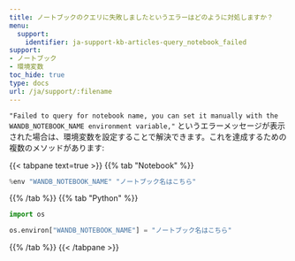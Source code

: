 ```yaml
---
title: ノートブックのクエリに失敗しましたというエラーはどのように対処しますか？
menu:
  support:
    identifier: ja-support-kb-articles-query_notebook_failed
support:
- ノートブック
- 環境変数
toc_hide: true
type: docs
url: /ja/support/:filename
---
```


`"Failed to query for notebook name, you can set it manually with the WANDB_NOTEBOOK_NAME environment variable,"` というエラーメッセージが表示された場合は、環境変数を設定することで解決できます。これを達成するための複数のメソッドがあります:

{{< tabpane text=true >}}
{{% tab "Notebook" %}}
```python
%env "WANDB_NOTEBOOK_NAME" "ノートブック名はこちら"
```
{{% /tab %}}
{{% tab "Python" %}}
```python
import os

os.environ["WANDB_NOTEBOOK_NAME"] = "ノートブック名はこちら"
```
{{% /tab %}}
{{< /tabpane >}}